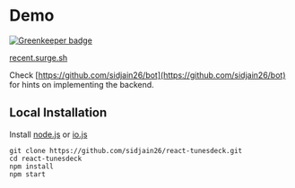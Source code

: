 # Demo

[![Greenkeeper badge](https://badges.greenkeeper.io/f0rr0/react-tunesdeck.svg)](https://greenkeeper.io/)

[recent.surge.sh](https://recent.surge.sh)

Check [https://github.com/sidjain26/bot](https://github.com/sidjain26/bot) for hints on implementing the backend.

## Local Installation

Install [node.js](https://nodejs.org) or [io.js](https://iojs.org)
```
git clone https://github.com/sidjain26/react-tunesdeck.git
cd react-tunesdeck
npm install
npm start
```
